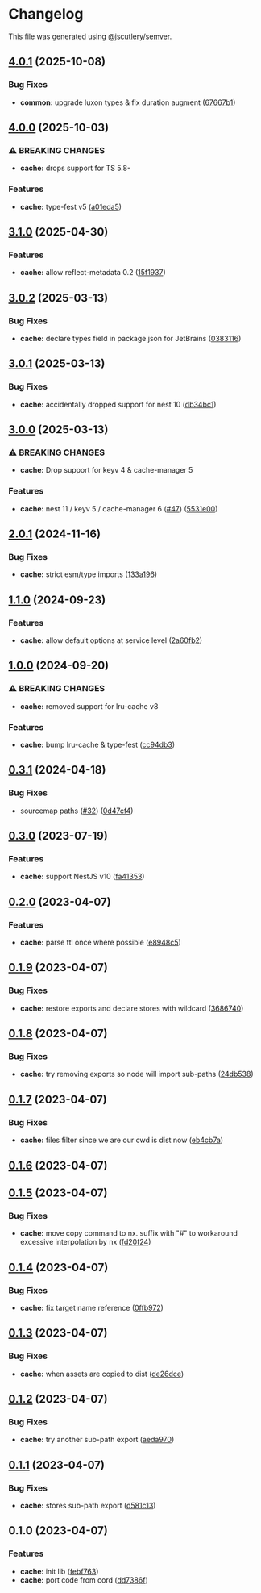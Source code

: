 # Changelog

This file was generated using [@jscutlery/semver](https://github.com/jscutlery/semver).

## [4.0.1](https://github.com/SeedCompany/libs/compare/cache-4.0.0...cache-4.0.1) (2025-10-08)


### Bug Fixes

* **common:** upgrade luxon types & fix duration augment ([67667b1](https://github.com/SeedCompany/libs/commit/67667b1b5df42a664bb846cdca25d45f6ef6f747))

## [4.0.0](https://github.com/SeedCompany/libs/compare/cache-3.1.0...cache-4.0.0) (2025-10-03)


### ⚠ BREAKING CHANGES

* **cache:** drops support for TS 5.8-

### Features

* **cache:** type-fest v5 ([a01eda5](https://github.com/SeedCompany/libs/commit/a01eda5b6b12b7aa015f416ae06bd93061be3573))

## [3.1.0](https://github.com/SeedCompany/libs/compare/cache-3.0.2...cache-3.1.0) (2025-04-30)


### Features

* **cache:** allow reflect-metadata 0.2 ([15f1937](https://github.com/SeedCompany/libs/commit/15f1937082d0a5aaf7e826888c72c39b25624416))

## [3.0.2](https://github.com/SeedCompany/libs/compare/cache-3.0.1...cache-3.0.2) (2025-03-13)


### Bug Fixes

* **cache:** declare types field in package.json for JetBrains ([0383116](https://github.com/SeedCompany/libs/commit/0383116fa28a9ace07a26d3beecd1950fab0e748))

## [3.0.1](https://github.com/SeedCompany/libs/compare/cache-3.0.0...cache-3.0.1) (2025-03-13)


### Bug Fixes

* **cache:** accidentally dropped support for nest 10 ([db34bc1](https://github.com/SeedCompany/libs/commit/db34bc11d415c062c68f359245f490b54457e905))

## [3.0.0](https://github.com/SeedCompany/libs/compare/cache-2.0.1...cache-3.0.0) (2025-03-13)


### ⚠ BREAKING CHANGES

* **cache:** Drop support for keyv 4 & cache-manager 5

### Features

* **cache:** nest 11 / keyv 5 / cache-manager 6 ([#47](https://github.com/SeedCompany/libs/issues/47)) ([5531e00](https://github.com/SeedCompany/libs/commit/5531e00f59a271b05c128e6213654d04734591f2))

## [2.0.1](https://github.com/SeedCompany/libs/compare/cache-2.0.0...cache-2.0.1) (2024-11-16)


### Bug Fixes

* **cache:** strict esm/type imports ([133a196](https://github.com/SeedCompany/libs/commit/133a196150caa51efe930041180869feb79715e2))

## [1.1.0](https://github.com/SeedCompany/libs/compare/cache-1.0.0...cache-1.1.0) (2024-09-23)


### Features

* **cache:** allow default options at service level ([2a60fb2](https://github.com/SeedCompany/libs/commit/2a60fb286811729a919b409a78b06e8bdfa47bac))

## [1.0.0](https://github.com/SeedCompany/libs/compare/cache-0.3.1...cache-1.0.0) (2024-09-20)


### ⚠ BREAKING CHANGES

* **cache:** removed support for lru-cache v8

### Features

* **cache:** bump lru-cache & type-fest ([cc94db3](https://github.com/SeedCompany/libs/commit/cc94db39eb43ab242f06102d6fa62ea698c16366))

## [0.3.1](https://github.com/SeedCompany/libs/compare/cache-0.3.0...cache-0.3.1) (2024-04-18)


### Bug Fixes

* sourcemap paths ([#32](https://github.com/SeedCompany/libs/issues/32)) ([0d47cf4](https://github.com/SeedCompany/libs/commit/0d47cf47898fbe24f3adb8fdf4cb000b40f68a89))

## [0.3.0](https://github.com/SeedCompany/libs/compare/cache-0.2.0...cache-0.3.0) (2023-07-19)


### Features

* **cache:** support NestJS v10 ([fa41353](https://github.com/SeedCompany/libs/commit/fa4135393fd13b2b2676d5a20f909e4880443b6e))

## [0.2.0](https://github.com/SeedCompany/libs/compare/cache-0.1.9...cache-0.2.0) (2023-04-07)


### Features

* **cache:** parse ttl once where possible ([e8948c5](https://github.com/SeedCompany/libs/commit/e8948c5deff8e1d1306b0b7e2634c8040ad72db4))

## [0.1.9](https://github.com/SeedCompany/libs/compare/cache-0.1.8...cache-0.1.9) (2023-04-07)


### Bug Fixes

* **cache:** restore exports and declare stores with wildcard ([3686740](https://github.com/SeedCompany/libs/commit/3686740ed4cafb23579a055a017460c7d1e54534))

## [0.1.8](https://github.com/SeedCompany/libs/compare/cache-0.1.7...cache-0.1.8) (2023-04-07)


### Bug Fixes

* **cache:** try removing exports so node will import sub-paths ([24db538](https://github.com/SeedCompany/libs/commit/24db538b6d70475b296e4f46b7c6d1f9c1da6638))

## [0.1.7](https://github.com/SeedCompany/libs/compare/cache-0.1.6...cache-0.1.7) (2023-04-07)


### Bug Fixes

* **cache:** files filter since we are our cwd is dist now ([eb4cb7a](https://github.com/SeedCompany/libs/commit/eb4cb7ac6569de5fca23999c2ed6cc6ac68a5895))

## [0.1.6](https://github.com/SeedCompany/libs/compare/cache-0.1.5...cache-0.1.6) (2023-04-07)

## [0.1.5](https://github.com/SeedCompany/libs/compare/cache-0.1.4...cache-0.1.5) (2023-04-07)


### Bug Fixes

* **cache:** move copy command to nx. suffix with "#" to workaround excessive interpolation by nx ([fd20f24](https://github.com/SeedCompany/libs/commit/fd20f2441b5bc73f80aae5adf1b3cd119970d499))

## [0.1.4](https://github.com/SeedCompany/libs/compare/cache-0.1.3...cache-0.1.4) (2023-04-07)


### Bug Fixes

* **cache:** fix target name reference ([0ffb972](https://github.com/SeedCompany/libs/commit/0ffb972a6c4b5d9d8a63e67f2b835048265a6fcf))

## [0.1.3](https://github.com/SeedCompany/libs/compare/cache-0.1.2...cache-0.1.3) (2023-04-07)


### Bug Fixes

* **cache:** when assets are copied to dist ([de26dce](https://github.com/SeedCompany/libs/commit/de26dcea535d39432b994b9381180c528a31213e))

## [0.1.2](https://github.com/SeedCompany/libs/compare/cache-0.1.1...cache-0.1.2) (2023-04-07)


### Bug Fixes

* **cache:** try another sub-path export ([aeda970](https://github.com/SeedCompany/libs/commit/aeda97009d0f98d2247648042cb6f5de98a049a1))

## [0.1.1](https://github.com/SeedCompany/libs/compare/cache-0.1.0...cache-0.1.1) (2023-04-07)


### Bug Fixes

* **cache:** stores sub-path export ([d581c13](https://github.com/SeedCompany/libs/commit/d581c13ad77f933847a424d20d074c5eafeb9bef))

## 0.1.0 (2023-04-07)


### Features

* **cache:** init lib ([febf763](https://github.com/SeedCompany/libs/commit/febf7635202fe204e58b8a33d5e1c0ca1990cd4f))
* **cache:** port code from cord ([dd7386f](https://github.com/SeedCompany/libs/commit/dd7386fa456f94d60cdf03623e39acf66e9a3594))

